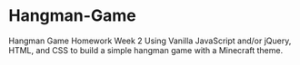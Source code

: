 # Hangman-Game
Hangman Game Homework Week 2
Using Vanilla JavaScript and/or jQuery, HTML, and CSS to build a simple hangman game with a Minecraft theme.
